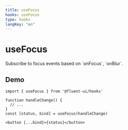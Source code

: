 ```yaml
---
title: useFocus
hooks: useFocus
type: hooks
langKey: "en"
---
```


# useFocus

<p class="description">Subscribe to focus events based on `onFocus`, `onBlur`.</p>

## Demo

```tsx
import { useFocus } from '@fluent-ui/hooks'

function handleChange() {
  // ...
}
const [status, bind] = useFocus(handleChange)

<button {...bind}>{status}</button>
```
